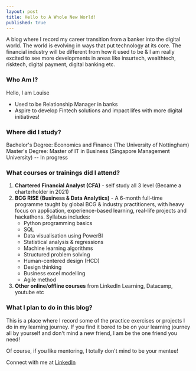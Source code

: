 ```yaml
---
layout: post
title: Hello to A Whole New World!
published: true
---
```

A blog where I record my career transition from a banker into the digital world.
The world is evolving in ways that put technology at its core. The financial industry will be different from how it used to be & I am really excited to see more developments in areas like insurtech, wealthtech, risktech, digital payment, digital banking etc. 

### Who Am I?
Hello, I am Louise
- Used to be Relationship Manager in banks
- Aspire to develop Fintech solutions and impact lifes with more digital initiatives!

### Where did I study?
Bachelor's Degree: Economics and Finance (The University of Nottingham)
Master's Degree: Master of IT in Business (Singapore Management University) -- In progress

### What courses or trainings did I attend?
1. **Chartered Financial Analyst (CFA)** - self study all 3 level (Became a charterholder in 2021)
2. **BCG RISE (Business & Data Analytics)** - A 6-month full-time programme taught by global BCG & industry practitioners, with heavy focus on application, experience-based learning, real-life projects and hackathons. Syllabus includes:
	- Python programming basics
    - SQL 
    - Data visualisation using PowerBI
    - Statistical analysis & regressions
    - Machine learning algorithms
    - Structured problem solving
    - Human-centered design (HCD)
    - Design thinking
    - Business excel modelling
    - Agile method
3. **Other online/offline courses** from LinkedIn Learning, Datacamp, youtube etc

### What I plan to do in this blog?
This is a place where I record some of the practice exercises or projects I do in my learning journey. If you find it bored to be on your learning journey all by yourself and don't mind a new friend, I am be the one friend you need!

Of course, if you like mentoring, I totally don't mind to be your mentee!

Connect with me at [LinkedIn](https://www.linkedin.com/in/lawshiangrou/)
